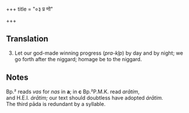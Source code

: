 +++
title = "०३ प्र णो"

+++
## Translation
3. Let our god-made winning progress (*pra-kḷp*) by day and by night; we  
go forth after the niggard; homage be to the niggard.

## Notes
Bp.² reads *vas* for *nas* in **a**; in **c** Bp.²P.M.K. read *arātím*,  
and H.E.I. *árātim;* our text should doubtless have adopted *árātim.*  
The third pāda is redundant by a syllable.
